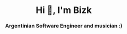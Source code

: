 <h1 align="center">Hi 👋, I'm Bizk</h1>
<h3 align="center">Argentinian Software Engineer and musician :)</h3>

